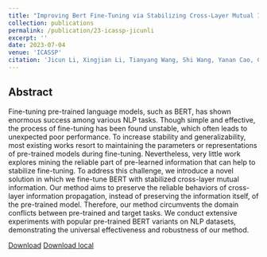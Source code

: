 ```yaml
---
title: "Improving Bert Fine-Tuning via Stabilizing Cross-Layer Mutual Information"
collection: publications
permalink: /publication/23-icassp-jicunli
excerpt: ''
date: 2023-07-04
venue: 'ICASSP'
citation: 'Jicun Li, Xingjian Li, Tianyang Wang, Shi Wang, Yanan Cao, Chengzhong Xu, Dejing Dou. Improving Bert Fine-Tuning via Stabilizing Cross-Layer Mutual Information. In ICASSP 2023.'
---
```

Abstract
--
Fine-tuning pre-trained language models, such as BERT, has shown enormous success among various NLP tasks. Though simple and effective, the process of fine-tuning has been found unstable, which often leads to unexpected poor performance. To increase stability and generalizability, most existing works resort to maintaining the parameters or representations of pre-trained models during fine-tuning. Nevertheless, very little work explores mining the reliable part of pre-learned information that can help to stabilize fine-tuning. To address this challenge, we introduce a novel solution in which we fine-tune BERT with stabilized cross-layer mutual information. Our method aims to preserve the reliable behaviors of cross-layer information propagation, instead of preserving the information itself, of the pre-trained model. Therefore, our method circumvents the domain conflicts between pre-trained and target tasks. We conduct extensive experiments with popular pre-trained BERT variants on NLP datasets, demonstrating the universal effectiveness and robustness of our method.

[Download](https://ieeexplore.ieee.org/document/10095747)
[Download local](../files/23-icassp-jicunli.pdf)
